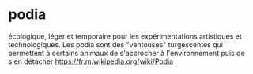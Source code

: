 # podia
écologique, léger et temporaire pour les expérimentations artistiques et technologiques.  Les podia sont des "ventouses" turgescentes qui permettent à certains animaux de s'accrocher à l'environnement puis de s'en détacher https://fr.m.wikipedia.org/wiki/Podia
